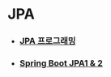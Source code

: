 # JPA 

- ### [JPA 프로그래밍](01-jpa-basic/README.md)

- ### [Spring Boot JPA1 & 2](02-jpa-shop/README.md)

[//]: # (- ### [Spring Data JPA]&#40;03-spring-data-jpa/README.md&#41;)

[//]: # ()
[//]: # (- ### [QueryDSL]&#40;04-jpa-querydsl/README.md&#41;)
